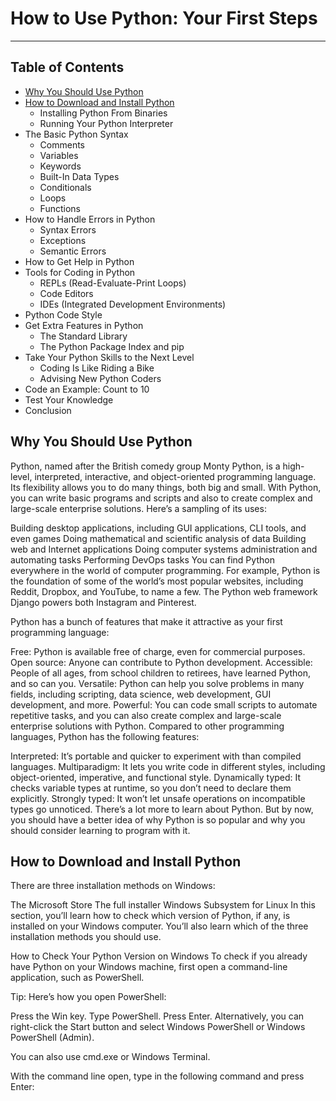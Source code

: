 # How to Use Python: Your First Steps

___
## Table of Contents

- [Why You Should Use Python](#why-you-should-use-python)
- [How to Download and Install Python]()
  - Installing Python From Binaries
  - Running Your Python Interpreter
- The Basic Python Syntax
  - Comments
  - Variables
  - Keywords
  - Built-In Data Types
  - Conditionals
  - Loops
  - Functions
- How to Handle Errors in Python
  - Syntax Errors
  - Exceptions
  - Semantic Errors
- How to Get Help in Python
- Tools for Coding in Python
  - REPLs (Read-Evaluate-Print Loops)
  - Code Editors
  - IDEs (Integrated Development Environments)
- Python Code Style
- Get Extra Features in Python
  - The Standard Library
  - The Python Package Index and pip
- Take Your Python Skills to the Next Level
  - Coding Is Like Riding a Bike
  - Advising New Python Coders
- Code an Example: Count to 10
- Test Your Knowledge
- Conclusion


## Why You Should Use Python 

Python, named after the British comedy group Monty Python, is a high-level, interpreted, interactive, and object-oriented programming language. Its flexibility allows you to do many things, both big and small. With Python, you can write basic programs and scripts and also to create complex and large-scale enterprise solutions. Here’s a sampling of its uses:

Building desktop applications, including GUI applications, CLI tools, and even games
Doing mathematical and scientific analysis of data
Building web and Internet applications
Doing computer systems administration and automating tasks
Performing DevOps tasks
You can find Python everywhere in the world of computer programming. For example, Python is the foundation of some of the world’s most popular websites, including Reddit, Dropbox, and YouTube, to name a few. The Python web framework Django powers both Instagram and Pinterest.

Python has a bunch of features that make it attractive as your first programming language:

Free: Python is available free of charge, even for commercial purposes.
Open source: Anyone can contribute to Python development.
Accessible: People of all ages, from school children to retirees, have learned Python, and so can you.
Versatile: Python can help you solve problems in many fields, including scripting, data science, web development, GUI development, and more.
Powerful: You can code small scripts to automate repetitive tasks, and you can also create complex and large-scale enterprise solutions with Python.
Compared to other programming languages, Python has the following features:

Interpreted: It’s portable and quicker to experiment with than compiled languages.
Multiparadigm: It lets you write code in different styles, including object-oriented, imperative, and functional style.
Dynamically typed: It checks variable types at runtime, so you don’t need to declare them explicitly.
Strongly typed: It won’t let unsafe operations on incompatible types go unnoticed.
There’s a lot more to learn about Python. But by now, you should have a better idea of why Python is so popular and why you should consider learning to program with it.


## How to Download and Install Python 
There are three installation methods on Windows:

The Microsoft Store
The full installer
Windows Subsystem for Linux
In this section, you’ll learn how to check which version of Python, if any, is installed on your Windows computer. You’ll also learn which of the three installation methods you should use.

How to Check Your Python Version on Windows
To check if you already have Python on your Windows machine, first open a command-line application, such as PowerShell.

Tip: Here’s how you open PowerShell:

Press the Win key.
Type PowerShell.
Press Enter.
Alternatively, you can right-click the Start button and select Windows PowerShell or Windows PowerShell (Admin).

You can also use cmd.exe or Windows Terminal.

With the command line open, type in the following command and press Enter:
